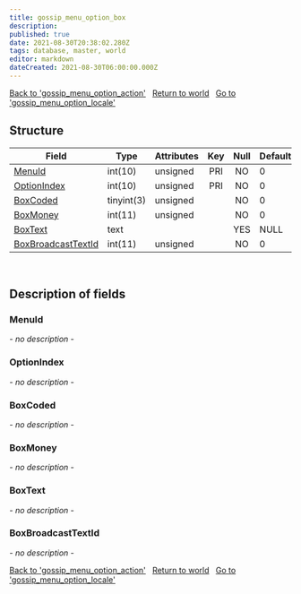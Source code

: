 ```yaml
---
title: gossip_menu_option_box
description: 
published: true
date: 2021-08-30T20:38:02.280Z
tags: database, master, world
editor: markdown
dateCreated: 2021-08-30T06:00:00.000Z
---
```


<a href="https://dev.trinitycore.info/en/database/master/world/gossip_menu_option_action" class="mt-5 v-btn v-btn--depressed v-btn--flat v-btn--outlined theme--light v-size--default darkblue--text text--lighten-3"><span class="v-btn__content"><i aria-hidden="true" class="v-icon notranslate v-icon--left mdi mdi-arrow-left theme--light"></i><span>Back to 'gossip_menu_option_action'</span></span></a>&nbsp;&nbsp;&nbsp;<a href="https://dev.trinitycore.info/en/database/master/world/home" class="mt-5 v-btn v-btn--depressed v-btn--flat v-btn--outlined theme--light v-size--default darkblue--text text--lighten-3"><span class="v-btn__content"><i aria-hidden="true" class="v-icon notranslate v-icon--left mdi mdi-home-outline theme--light"></i><span>Return to world</span></span></a>&nbsp;&nbsp;&nbsp;<a href="https://dev.trinitycore.info/en/database/master/world/gossip_menu_option_locale" class="mt-5 v-btn v-btn--depressed v-btn--flat v-btn--outlined theme--light v-size--default darkblue--text text--lighten-3"><span class="v-btn__content"><span>Go to 'gossip_menu_option_locale'</span><i aria-hidden="true" class="v-icon notranslate v-icon--right mdi mdi-arrow-right theme--light"></i></span></a>

## Structure

| Field | Type | Attributes | Key | Null | Default | Extra | Comment |
| --- | --- | --- | :---: | :---: | --- | --- | --- |
| [MenuId](#menuid) | int(10) | unsigned | PRI | NO | 0 |  |  |
| [OptionIndex](#optionindex) | int(10) | unsigned | PRI | NO | 0 |  |  |
| [BoxCoded](#boxcoded) | tinyint(3) | unsigned |  | NO | 0 |  |  |
| [BoxMoney](#boxmoney) | int(11) | unsigned |  | NO | 0 |  |  |
| [BoxText](#boxtext) | text |  |  | YES | NULL |  |  |
| [BoxBroadcastTextId](#boxbroadcasttextid) | int(11) | unsigned |  | NO | 0 |  |  |
&nbsp;
## Description of fields

### MenuId
*- no description -*
&nbsp;

### OptionIndex
*- no description -*
&nbsp;

### BoxCoded
*- no description -*
&nbsp;

### BoxMoney
*- no description -*
&nbsp;

### BoxText
*- no description -*
&nbsp;

### BoxBroadcastTextId
*- no description -*
&nbsp;

<a href="https://dev.trinitycore.info/en/database/master/world/gossip_menu_option_action" class="mt-5 v-btn v-btn--depressed v-btn--flat v-btn--outlined theme--light v-size--default darkblue--text text--lighten-3"><span class="v-btn__content"><i aria-hidden="true" class="v-icon notranslate v-icon--left mdi mdi-arrow-left theme--light"></i><span>Back to 'gossip_menu_option_action'</span></span></a>&nbsp;&nbsp;&nbsp;<a href="https://dev.trinitycore.info/en/database/master/world/home" class="mt-5 v-btn v-btn--depressed v-btn--flat v-btn--outlined theme--light v-size--default darkblue--text text--lighten-3"><span class="v-btn__content"><i aria-hidden="true" class="v-icon notranslate v-icon--left mdi mdi-home-outline theme--light"></i><span>Return to world</span></span></a>&nbsp;&nbsp;&nbsp;<a href="https://dev.trinitycore.info/en/database/master/world/gossip_menu_option_locale" class="mt-5 v-btn v-btn--depressed v-btn--flat v-btn--outlined theme--light v-size--default darkblue--text text--lighten-3"><span class="v-btn__content"><span>Go to 'gossip_menu_option_locale'</span><i aria-hidden="true" class="v-icon notranslate v-icon--right mdi mdi-arrow-right theme--light"></i></span></a>

